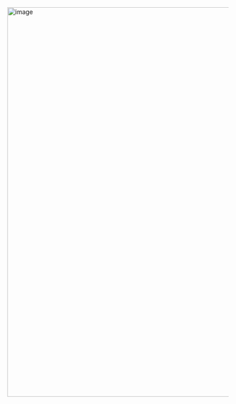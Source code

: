 <img width="1710" height="887" alt="image" src="https://github.com/user-attachments/assets/7c8c06b2-e52a-46e4-a696-4f5e057806ac" />
